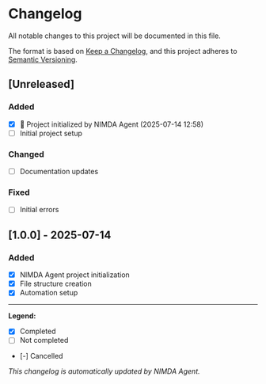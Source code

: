 # Changelog

All notable changes to this project will be documented in this file.

The format is based on [Keep a Changelog](https://keepachangelog.com/en/1.0.0/),
and this project adheres to [Semantic Versioning](https://semver.org/spec/v2.0.0.html).

## [Unreleased]

### Added
- [x] 🚀 Project initialized by NIMDA Agent (2025-07-14 12:58)
- [ ] Initial project setup

### Changed
- [ ] Documentation updates

### Fixed
- [ ] Initial errors

## [1.0.0] - 2025-07-14

### Added
- [x] NIMDA Agent project initialization
- [x] File structure creation
- [x] Automation setup

---

**Legend:**
- [x] Completed
- [ ] Not completed
- [-] Cancelled

*This changelog is automatically updated by NIMDA Agent.*
